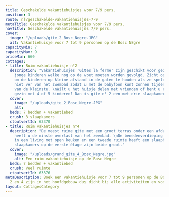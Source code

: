 ```yaml
---
title: Geschakelde vakantiehuisjes voor 7/9 pers.
position: 3
route: nl/geschakelde-vakantiehuisjes-7-9
metaTitle: Geschakelde vakantiehuisjes voor 7/9 pers.
navTitle: Geschakelde vakantiehuisjes 7/9 pers.
cover:
  image: "/uploads/gite_2_Bosc_Negre.JPG"
  alt: Vakantiehuisje voor 7 tot 9 personen op de Bosc NEgre
capacityMin: 7
capacityMax: 9
priceMin: 660
cottages:
- title: Ruim vakantiehuisje n°2
  description: "Vakantiehuisjes 'Gites la ferme' zijn geschikt voor gezinnen met meerdere
    jonge kinderen welke nog op de voet moeten worden gevolgd. Zicht op de speeltuin
    om de kinderen op kleine afstand in de gaten te houden als ze spelen met hun vriendjes;
    niet ver van het zwembad zodat u met de babyfoon kunt zonnen tijdens de middagslaapjes
    van de kleinste. \nWilt u het huisje delen met vrienden of bent u een samengesteld
    gezin met 4 of 5 kinderen? Dan is gite n° 2 een met drie slaapkamers goede keuze."
  cover:
    image: "/uploads/gite_2_Bosc_Negre.JPG"
    alt: 
  beds: 7 bedden + vakantiebed
  crush: 3 slaapkamers
  ctoutvertId: 63370
- title: Ruim vakantiehuisjes n°4
  description: "De meest ruime gite met een groot terras onder een afdak. Op dit terras
    heeft u de minste overlast van het zwembad. \nDe benedenverdieping is onderverdeeld
    in een living met open keuken en een tweede ruimte heeft een slaapbank. De twee
    slaapkamers op de eerste étage zijn beide groot."
  cover:
    image: "/uploads/grand_gite_4_Bosc_Negre.jpg"
    alt: Een ruim vakantiehuisje op de Bosc Negre
  beds: 7 bedden + vakantiebed
  crush: Veel ruimte
  ctoutvertId: 63376
metaDescription: Boek een vakantiehuisje voor 7 tot 9 personen op de Bosc Negre. Huisje
  2 en 4 zijn in het hoofdgebouw dus dicht bij alle activiteiten en voorzieningen.
layout: CottagesCategory
---
```


